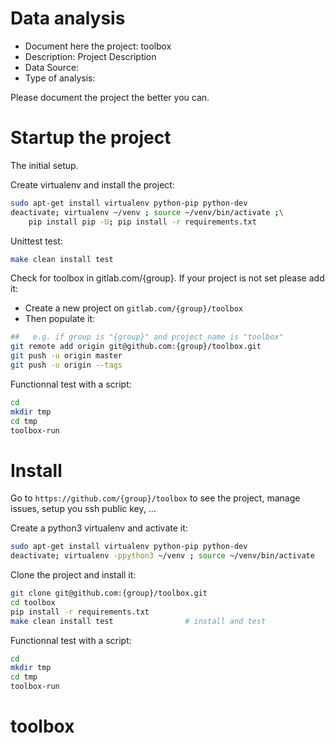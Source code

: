 # Data analysis
- Document here the project: toolbox
- Description: Project Description
- Data Source:
- Type of analysis:

Please document the project the better you can.

# Startup the project

The initial setup.

Create virtualenv and install the project:
```bash
sudo apt-get install virtualenv python-pip python-dev
deactivate; virtualenv ~/venv ; source ~/venv/bin/activate ;\
    pip install pip -U; pip install -r requirements.txt
```

Unittest test:
```bash
make clean install test
```

Check for toolbox in gitlab.com/{group}.
If your project is not set please add it:

- Create a new project on `gitlab.com/{group}/toolbox`
- Then populate it:

```bash
##   e.g. if group is "{group}" and project_name is "toolbox"
git remote add origin git@github.com:{group}/toolbox.git
git push -u origin master
git push -u origin --tags
```

Functionnal test with a script:

```bash
cd
mkdir tmp
cd tmp
toolbox-run
```

# Install

Go to `https://github.com/{group}/toolbox` to see the project, manage issues,
setup you ssh public key, ...

Create a python3 virtualenv and activate it:

```bash
sudo apt-get install virtualenv python-pip python-dev
deactivate; virtualenv -ppython3 ~/venv ; source ~/venv/bin/activate
```

Clone the project and install it:

```bash
git clone git@github.com:{group}/toolbox.git
cd toolbox
pip install -r requirements.txt
make clean install test                # install and test
```
Functionnal test with a script:

```bash
cd
mkdir tmp
cd tmp
toolbox-run
```
# toolbox
